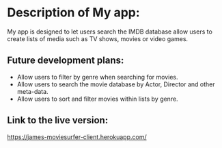 # Description of My app: 

My app is designed to let users search the IMDB database allow users 
to create lists of media such as TV shows, movies or video games. 

## Future development plans:
- Allow users to filter by genre when searching for movies.
- Allow users to search the movie database by Actor, Director and other meta-data.
- Allow users to sort and filter movies within lists by genre.

## Link to the live version:
https://james-moviesurfer-client.herokuapp.com/

